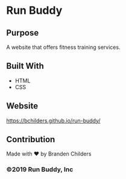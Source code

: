 # Run Buddy

## Purpose
A website that offers fitness training services.

## Built With
* HTML
* CSS

## Website
https://bchilders.github.io/run-buddy/

## Contribution
Made with ❤️ by Branden Childers

### ©️2019 Run Buddy, Inc
